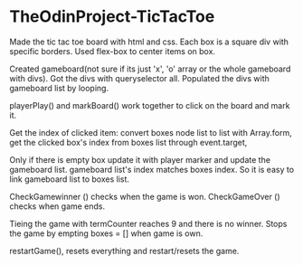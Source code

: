 # TheOdinProject-TicTacToe

Made the tic tac toe board with html and css.
Each box is a square div with specific borders.
Used flex-box to center items on box.

Created gameboard(not sure if its just 'x', 'o' array or the whole gameboard with divs).
Got the divs with queryselector all.
Populated the divs with gameboard list by looping.

playerPlay() and markBoard() work together to click on the board and mark it.

Get the index of clicked item:
convert boxes node list to list with Array.form,
get the clicked box's index from boxes list through event.target,

Only if there is empty box update it with player marker and update the gameboard list. gameboard list's index matches boxes index. So it is easy to link gameboard list to boxes list.

CheckGamewinner () checks when the game is won.
CheckGameOver () checks when game ends.

Tieing the game with termCounter reaches 9 and there is no winner.
Stops the game by empting boxes = [] when game is own.

restartGame(), resets everything and restart/resets the game.
